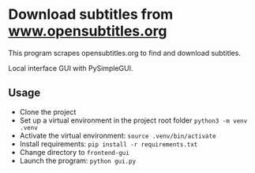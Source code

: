 # Download subtitles from www.opensubtitles.org

This program scrapes opensubtitles.org to find and download subtitles.

Local interface GUI with PySimpleGUI.

## Usage

- Clone the project
- Set up a virtual environment in the project root folder `python3 -m venv .venv`
- Activate the virtual environment: `source .venv/bin/activate`
- Install requirements: `pip install -r requirements.txt`
- Change directory to `frontend-gui`
- Launch the program: `python gui.py`
